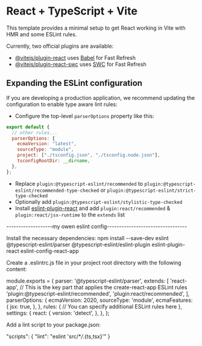 # React + TypeScript + Vite

This template provides a minimal setup to get React working in Vite with HMR and some ESLint rules.

Currently, two official plugins are available:

- [@vitejs/plugin-react](https://github.com/vitejs/vite-plugin-react/blob/main/packages/plugin-react/README.md) uses [Babel](https://babeljs.io/) for Fast Refresh
- [@vitejs/plugin-react-swc](https://github.com/vitejs/vite-plugin-react-swc) uses [SWC](https://swc.rs/) for Fast Refresh

## Expanding the ESLint configuration

If you are developing a production application, we recommend updating the configuration to enable type aware lint rules:

- Configure the top-level `parserOptions` property like this:

```js
export default {
  // other rules...
  parserOptions: {
    ecmaVersion: "latest",
    sourceType: "module",
    project: ["./tsconfig.json", "./tsconfig.node.json"],
    tsconfigRootDir: __dirname,
  },
};
```

- Replace `plugin:@typescript-eslint/recommended` to `plugin:@typescript-eslint/recommended-type-checked` or `plugin:@typescript-eslint/strict-type-checked`
- Optionally add `plugin:@typescript-eslint/stylistic-type-checked`
- Install [eslint-plugin-react](https://github.com/jsx-eslint/eslint-plugin-react) and add `plugin:react/recommended` & `plugin:react/jsx-runtime` to the `extends` list

-------------------my owen eslint config---------------------------------

Install the necessary dependencies:
npm install --save-dev eslint @typescript-eslint/parser @typescript-eslint/eslint-plugin eslint-plugin-react eslint-config-react-app

Create a .eslintrc.js file in your project root directory with the following content:

module.exports = {
parser: '@typescript-eslint/parser',
extends: [
'react-app', // This is the key part that applies the create-react-app ESLint rules
'plugin:@typescript-eslint/recommended',
'plugin:react/recommended',
],
parserOptions: {
ecmaVersion: 2020,
sourceType: 'module',
ecmaFeatures: {
jsx: true,
},
},
rules: {
// You can specify additional ESLint rules here
},
settings: {
react: {
version: 'detect',
},
},
};

Add a lint script to your package.json:

"scripts": {
"lint": "eslint 'src/\*_/_.{ts,tsx}'"
}
